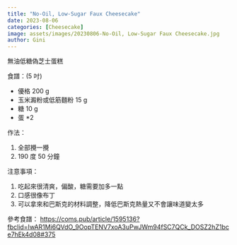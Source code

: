 ```yaml
---
title: "No-Oil, Low-Sugar Faux Cheesecake"
date: 2023-08-06
categories: [Cheesecake]
image: assets/images/20230806-No-Oil, Low-Sugar Faux Cheesecake.jpg
author: Gini
---
```

無油低糖偽芝士蛋糕

食譜：(5 吋)

- 優格 200 g
- 玉米澱粉或低筋麵粉 15 g
- 糖 10 g
- 蛋 *2

作法：
1. 全部攪一攪
2. 190 度 50 分鐘

注意事項：
1. 吃起來很清爽，偏酸，糖需要加多一點
2. 口感很像布丁
2. 可以拿來和巴斯克的材料調整，降低巴斯克熱量又不會讓味道變太多

參考食譜：
https://coms.pub/article/1595136?fbclid=IwAR1Mi6QVdO_9OopTENV7xoA3uPwJWm94fSC7QCk_DOSZ2hZ1bce7hEk4d08#375

